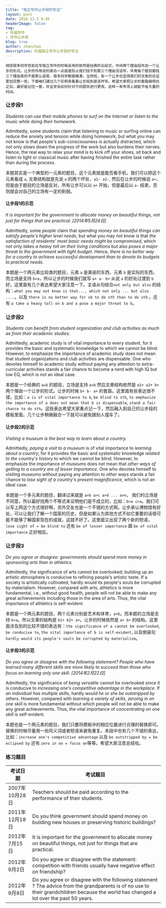 ```yaml
---
title: "独立写作让步段的写法"
layout: post
date: 2016-12-5 9:45
headerImage: false
tag:
- 托福写作
- 写作让步段
blog: true
author: zhanchao
description: 托福独立写作让步段的写法
---
```


```
相信很多同学目前在写独立写作的时候采用的依然是经典的五段式，中间两个理由段外加一个让步的形式。让步的作用说的直白一点就是防止我们找不到第三个理由没话写，毕竟每个题目都找三个理由真的不是那么容易，很多同学都是瞎凑。当然啦，有一个让步也显得我们的文章的论证更加完整一些。下面咱们通过几个实例来看看让步段到底该咋写。希望大家把让步的套路搞明白之后，最好能记住一套，并且学会如何针对不同题目进行更改，这样一来考场上就能节省大量的时间。
```

### 让步段1

*Students can use their mobile phones to surf on the Internet or listen to the music while doing their homework.*

Admittedly, some students claim that listening to music or surfing online can reduce the anxiety and tension while doing homework, but what you may not know is that people's sub-consciousness is actually distracted, which not only slows down the progress of the work but also burdens their nerves. Hence, the real way to relax your mind is to kick off your shoes, sit back and listen to light or classical music after having finished the entire task rather than during the process.

本题其实是一个典型的一元素的题目，这个元素就是能否看手机，我们可以把这个元素看成 `a`, 文章结构就是先说 `a` 的两个坏处，`a1- a2-`, 然后在让步的时候说 `a+`，但是由于题目的立场是反对，所有让步可以以 `a+` 开始，但是最后以 `a-` 结束，否则就会对自己的立场有一定的削弱。

#### 让步段1的示范

*It is important for the government to allocate money on beautiful things, not just for things that are practical. [2014年5月24日]*

Admittedly, some *people* claim that *spending money on beautiful things can satisfy people's higher level needs*, but what you may not know is that *the satisfaction of residents' most basic needs might be compromised*, which not only *takes a heavy toll on their living conditions* but also *poses a major threat to the government with tight budget*. Hence, *there is no better way for a country to achieve successful development than to devote its budgets to practical needs*.

本题是一个两元素比较类的题目，元素 `a` 是美丽的东西，元素 `b` 是实际的东西，而立场是支持 `b>a`，所以让步的时候我们就写 `a+ a- b+` 从说 `a` 的好处过渡到 `b` 好。这里面有几个表达希望大家注意一下。主语从句结合`not only but also` 的结构：`what you may not know is that..., which not only ... but also ....`。以及 `there is no better way for sb to do sth than to do sth` 。还有 `a take a heavy toll on b and a pose a major threat to b`。

### 让步段2

*Students can benefit from student organization and club activities as much as from their academic studies.*

Admittedly, academic study is of vital importance to every student, for it provides the basic and systematic knowledge to which we cannot be blind. However, to emphasize the importance of academic study does not mean that student organizations and club activities are dispensable. One who devotes himself to academic study without paying any attention to extra-curricular activities stands a fair chance to become a nerd with high IQ but low EQ, which is not an ideal case.

本题是一个经典的 `a=b` 的题目，立场是支持 `a>b` 然后文章结构依然是 `a1+ a2+ b+` 两个理由一个让步的形式。让步的时候 `b+ b- a+` 的套路。这里面有些表达很不错，比如：`a is of vital importance to b`, `be blind to sth`, `to emphasize the importance of a does not mean that b is dispensable`, `stand a fair chance to do sth`。这些表达希望大家重点记一下，然后融入到自己的让步段的模板里面。几个让步稍微融合一下就可以避免跟别人撞车了。

#### 让步段2的示范

*Visiting a museum is the best way to learn about a country.*

Admittedly, *paying a visit to a museum* is of vital importance to *learning about a country*, for it provides the basic and systematic knowledge *related to the country's history* to which we cannot be blind. However, to emphasize the importance of *museums* does not mean that *other ways of getting to a country are of lesser importance*. One who devotes himself to *visiting museums* without paying any attention to *other ways* stands a fair chance to *lose sight of a country's present magnificence*, which is not an ideal case.

本题是一个多元素的题目，翻译过来就是 `a>b a>c a>d ... a>n`， 我们的立场是不同意，所以最好找两个不等式来证明他们是不成立的，比如：`b>a c>a`。我们可以写上网这个方式很好啊，另外交友也是一个不错的方式啊。让步承认博物馆有好处，可以让我们了解一个国家的历史，但是如果认为其他方式不如它重要的话很可能不能够了解国家现在的成就，这就不好了。这里面又出现了两个新的短语，`lose sight of = be blind to` 还有 `be of lesser importance` 跟 `be of vital importance` 正好相反。

### 让步段3

*Do you agree or disagree: governments should spend more money in sponsoring arts than in athletics.*

Admittedly, the significance of arts cannot be overlooked; building up an artistic atmosphere is conducive to refining people's artistic taste. If a society is artistically cultivated, hardly would its people's souls be corrupted by materialism. However, compared with arts, athletics is more fundamental, i.e., without good health, people will not be able to make any great achievements including those in the area of arts. Thus, the vital importance of athletics is self-evident.

本题是一个两元素的题目，两个元素分别是艺术和体育，`a>b`。而本题的立场是支持 `b>a`。所以文章的结构是 `b1+ b2+ a+`。让步的时候依然是 `a+ b+` 的结构。这里面涉及到的比较不错的表达有：`the significance of a cannot be overlooked`, `be conducive to`, `the vital importance of b is self-evident`, 以及倒装句 `hardly would its people's souls be corrupted by materialism`。

#### 让步段3的示范

*Do you agree or disagree with the following statement? People who have learned many different skills are more likely to succeed than those who focus on learning only one skill. [2014年2月22日]*

Admittedly, the significance of *being versatile* cannot be overlooked since it is conducive to *increasing one's competitive advantage in the workplace*. If *an individual has multiple skills*, hardly would *he or she be outstripped by others*. However, compared with *learning a variety of skills*, *zeroing in on one skill* is more fundamental without which people will not be able to make any great achievements. Thus, the vital importance of *concentrating on one skill* is self-evident.

本题也是一个两元素的题目，我们只要将模板中的相应位置进行合理的替换即可。替换的时候尽量用一些同义词或者短语来避免重复。本段中也有几个不错的表达，比如：`increase one's competitive advantage` 以及 `be outstripped by = be eclipsed by` 还有 `zero in on = focus on`等等。希望大家注意总结哈。

### 练习题目

| 考试日期 | 考试题目 |
| --- | --- |
| 2007年10月28日  | Teachers should be paid according to the performance of their students. |
| 2011年12月18日 | Do you think government should spend money on building new houses or preserving historic buildings? |
| 2012年7月15日 | It is important for the government to allocate money on beautiful things, not just for things that are practical. |
| 2012年9月2日 |  Do you agree or disagree with the statement: competition with friends usually have negative effect on friendship?|
| 2012年9月8日 | Do you agree or disagree with the following statement ? The advice from the grandparents is of no use to their grandchildren because the world has changed a lot over the past 50 years. |









